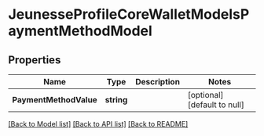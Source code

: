 # JeunesseProfileCoreWalletModelsPaymentMethodModel

## Properties
Name | Type | Description | Notes
------------ | ------------- | ------------- | -------------
**PaymentMethodValue** | **string** |  | [optional] [default to null]

[[Back to Model list]](../README.md#documentation-for-models) [[Back to API list]](../README.md#documentation-for-api-endpoints) [[Back to README]](../README.md)


